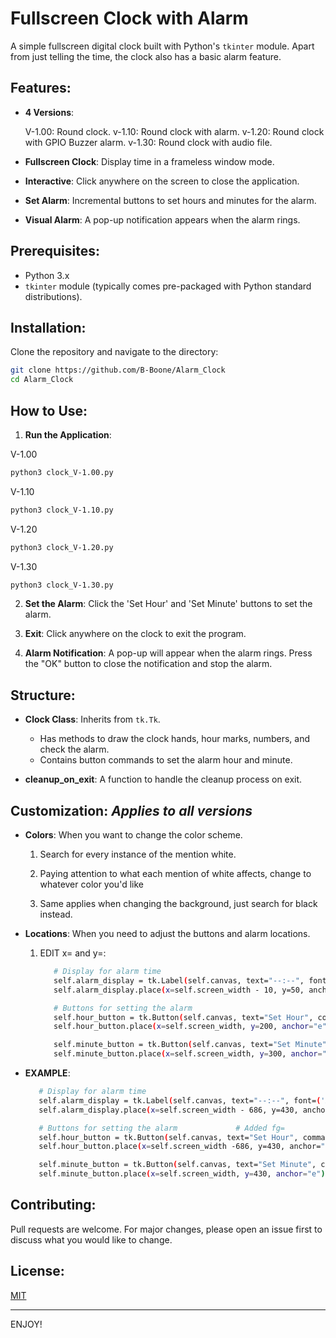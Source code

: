 # Fullscreen Clock with Alarm

A simple fullscreen digital clock built with Python's `tkinter` module. Apart from just telling the time, the clock also has a basic alarm feature.

## Features:

- **4 Versions**:
  
  V-1.00: Round clock.
  v-1.10: Round clock with alarm.
  v-1.20: Round clock with GPIO Buzzer alarm.
  v-1.30: Round clock with audio file.
  
- **Fullscreen Clock**: Display time in a frameless window mode.
  
- **Interactive**: Click anywhere on the screen to close the application.
  
- **Set Alarm**: Incremental buttons to set hours and minutes for the alarm.
  
- **Visual Alarm**: A pop-up notification appears when the alarm rings.
  

## Prerequisites:

- Python 3.x
- `tkinter` module (typically comes pre-packaged with Python standard distributions).

## Installation:

Clone the repository and navigate to the directory:

```bash
git clone https://github.com/B-Boone/Alarm_Clock
cd Alarm_Clock
```

## How to Use: 

1. **Run the Application**:
   
  V-1.00
  ```bash
  python3 clock_V-1.00.py
  ```

  V-1.10
  ```bash
  python3 clock_V-1.10.py
  ```

  V-1.20
  ```bash
  python3 clock_V-1.20.py
  ```

  V-1.30
  ```bash
  python3 clock_V-1.30.py
  ```

2. **Set the Alarm**: Click the 'Set Hour' and 'Set Minute' buttons to set the alarm.
   
3. **Exit**: Click anywhere on the clock to exit the program.
   
4. **Alarm Notification**: A pop-up will appear when the alarm rings. Press the "OK" button to close the notification and stop the alarm.

## Structure:

- **Clock Class**: Inherits from `tk.Tk`.
  
  - Has methods to draw the clock hands, hour marks, numbers, and check the alarm.
  - Contains button commands to set the alarm hour and minute.

- **cleanup_on_exit**: A function to handle the cleanup process on exit.

## Customization: *Applies to all versions*

- **Colors**: When you want to change the color scheme.
  
  1. Search for every instance of the mention white.
     
  2. Paying attention to what each mention of white affects, change to whatever color you'd like
     
  3. Same applies when changing the background, just search for black instead.
     
- **Locations**: When you need to adjust the buttons and alarm locations.
  
  1. EDIT x= and y=:
     
     ```bash
        # Display for alarm time
        self.alarm_display = tk.Label(self.canvas, text="--:--", font=('Arial', 20, 'bold'), bg="black", fg="white")
        self.alarm_display.place(x=self.screen_width - 10, y=50, anchor="e")

        # Buttons for setting the alarm
        self.hour_button = tk.Button(self.canvas, text="Set Hour", command=self.set_alarm_hour, bg="white", width=10, height=5)
        self.hour_button.place(x=self.screen_width, y=200, anchor="e")

        self.minute_button = tk.Button(self.canvas, text="Set Minute", command=self.set_alarm_minute, bg="white", width=10, height=5)
        self.minute_button.place(x=self.screen_width, y=300, anchor="e")
     ```
     
- **EXAMPLE**:
  
     ```bash
        # Display for alarm time
        self.alarm_display = tk.Label(self.canvas, text="--:--", font=('Arial', 20, 'bold'), bg="black", fg="purple")
        self.alarm_display.place(x=self.screen_width - 686, y=430, anchor="e")

        # Buttons for setting the alarm             # Added fg=
        self.hour_button = tk.Button(self.canvas, text="Set Hour", command=self.set_alarm_hour, bg="black", fg="purple", width=10, height=5)
        self.hour_button.place(x=self.screen_width -686, y=430, anchor="e")

        self.minute_button = tk.Button(self.canvas, text="Set Minute", command=self.set_alarm_minute, bg="black",  fg="purple", width=10, height=5)
        self.minute_button.place(x=self.screen_width, y=430, anchor="e")
     ```

## Contributing:

Pull requests are welcome. For major changes, please open an issue first to discuss what you would like to change.

## License:

[MIT](https://choosealicense.com/licenses/mit/)

---

ENJOY!
